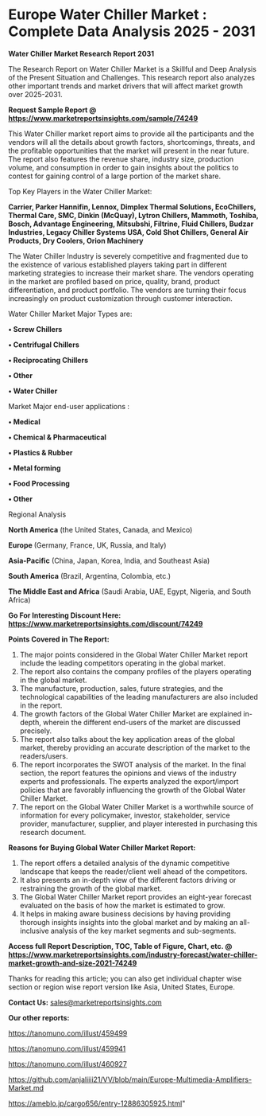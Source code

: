# Europe Water Chiller Market : Complete Data Analysis 2025 - 2031

<strong>Water Chiller Market Research Report 2031</strong>

The Research Report on Water Chiller Market is a Skillful and Deep Analysis of the Present Situation and Challenges. This research report also analyzes other important trends and market drivers that will affect market growth over 2025-2031.

<strong>Request Sample Report @ <a href=https://www.marketreportsinsights.com/sample/74249>https://www.marketreportsinsights.com/sample/74249</a></strong>

This Water Chiller market report aims to provide all the participants and the vendors will all the details about growth factors, shortcomings, threats, and the profitable opportunities that the market will present in the near future. The report also features the revenue share, industry size, production volume, and consumption in order to gain insights about the politics to contest for gaining control of a large portion of the market share.

Top Key Players in the Water Chiller Market:

<strong>Carrier, Parker Hannifin, Lennox, Dimplex Thermal Solutions, EcoChillers, Thermal Care, SMC, Dinkin (McQuay), Lytron Chillers, Mammoth, Toshiba, Bosch, Advantage Engineering, Mitsubshi, Filtrine, Fluid Chillers, Budzar Industries, Legacy Chiller Systems USA, Cold Shot Chillers, General Air Products, Dry Coolers, Orion Machinery</strong>

The Water Chiller Industry is severely competitive and fragmented due to the existence of various established players taking part in different marketing strategies to increase their market share. The vendors operating in the market are profiled based on price, quality, brand, product differentiation, and product portfolio. The vendors are turning their focus increasingly on product customization through customer interaction.

Water Chiller Market Major Types are:

<strong>• Screw Chillers

• Centrifugal Chillers

• Reciprocating Chillers

• Other

• Water Chiller</strong>

Market Major end-user applications :

<strong>• Medical

• Chemical & Pharmaceutical

• Plastics & Rubber

• Metal forming

• Food Processing

• Other</strong>

Regional Analysis

</u><strong><b>North America</b></strong> (the United States, Canada, and Mexico)

<strong><b>Europe </b></strong>(Germany, France, UK, Russia, and Italy)

<strong><b>Asia-Pacific</b></strong> (China, Japan, Korea, India, and Southeast Asia)

<strong><b>South America</b></strong> (Brazil, Argentina, Colombia, etc.)

<strong><b>The Middle East and Africa</b></strong> (Saudi Arabia, UAE, Egypt, Nigeria, and South Africa)

<strong>Go For Interesting Discount Here: <a href=https://www.marketreportsinsights.com/discount/74249>https://www.marketreportsinsights.com/discount/74249</a></strong>

<strong>Points Covered in The Report:</strong>
<ol>
  <li>The major points considered in the Global Water Chiller Market report include the leading competitors operating in the global market.</li>
  <li>The report also contains the company profiles of the players operating in the global market.</li>
  <li>The manufacture, production, sales, future strategies, and the technological capabilities of the leading manufacturers are also included in the report.</li>
  <li>The growth factors of the Global Water Chiller Market are explained in-depth, wherein the different end-users of the market are discussed precisely.</li>
  <li>The report also talks about the key application areas of the global market, thereby providing an accurate description of the market to the readers/users.</li>
  <li>The report incorporates the SWOT analysis of the market. In the final section, the report features the opinions and views of the industry experts and professionals. The experts analyzed the export/import policies that are favorably influencing the growth of the Global Water Chiller Market.</li>
  <li>The report on the Global Water Chiller Market is a worthwhile source of information for every policymaker, investor, stakeholder, service provider, manufacturer, supplier, and player interested in purchasing this research document.</li>
</ol>
<strong>Reasons for Buying Global Water Chiller Market Report:</strong>

<ol>
  <li>The report offers a detailed analysis of the dynamic competitive landscape that keeps the reader/client well ahead of the competitors.</li>
  <li>It also presents an in-depth view of the different factors driving or restraining the growth of the global market.</li>
  <li>The Global Water Chiller Market report provides an eight-year forecast evaluated on the basis of how the market is estimated to grow.</li>
  <li>It helps in making aware business decisions by having providing thorough insights insights into the global market and by making an all-inclusive analysis of the key market segments and sub-segments.</li>
</ol>
<strong>Access full Report Description, TOC, Table of Figure, Chart, etc. @ <a href=https://www.marketreportsinsights.com/industry-forecast/water-chiller-market-growth-and-size-2021-74249>https://www.marketreportsinsights.com/industry-forecast/water-chiller-market-growth-and-size-2021-74249</a></strong>


Thanks for reading this article; you can also get individual chapter wise section or region wise report version like Asia, United States, Europe.

<strong>Contact Us:</strong>
sales@marketreportsinsights.com

<strong>Our other reports:</strong>

<a href=https://tanomuno.com/illust/459499>https://tanomuno.com/illust/459499</a>

<a href=https://tanomuno.com/illust/459941>https://tanomuno.com/illust/459941</a>

<a href=https://tanomuno.com/illust/460927>https://tanomuno.com/illust/460927</a>

<a href=https://github.com/anjaliiii21/VV/blob/main/Europe-Multimedia-Amplifiers-Market.md>https://github.com/anjaliiii21/VV/blob/main/Europe-Multimedia-Amplifiers-Market.md</a>

<a href=https://ameblo.jp/cargo656/entry-12886305925.html>https://ameblo.jp/cargo656/entry-12886305925.html</a>"
